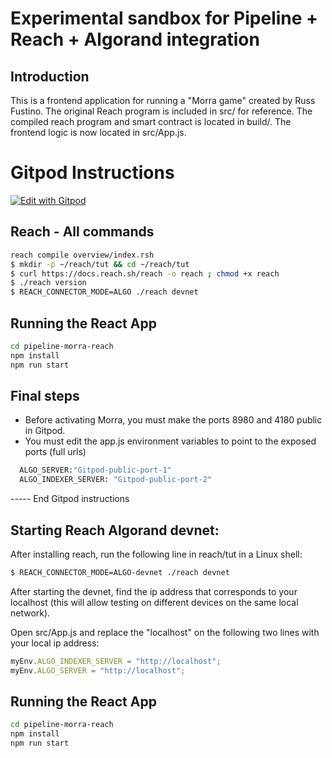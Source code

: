 # Experimental sandbox for Pipeline + Reach + Algorand integration

## Introduction

This is a frontend application for running a "Morra game" created by Russ Fustino. The original Reach program is included in src/ for reference. The compiled reach program and smart contract is located in build/. The frontend logic is now located in src/App.js.

# Gitpod Instructions

[![Edit with Gitpod](https://gitpod.io/button/open-in-gitpod.svg)](https://gitpod.io/#https://github.com/headline-design/Reach-Morra-Game)


## Reach - All commands

```bash
reach compile overview/index.rsh
$ mkdir -p ~/reach/tut && cd ~/reach/tut
$ curl https://docs.reach.sh/reach -o reach ; chmod +x reach
$ ./reach version
$ REACH_CONNECTOR_MODE=ALGO ./reach devnet
```
## Running the React App

```bash
cd pipeline-morra-reach
npm install
npm run start
```

## Final steps

- Before activating Morra, you must make the ports 8980 and 4180 public in Gitpod.
- You must edit the app.js environment variables to point to the exposed ports (full urls)
``` bash
  ALGO_SERVER:"Gitpod-public-port-1"
  ALGO_INDEXER_SERVER: "Gitpod-public-port-2"
```
----- End Gitpod instructions

## Starting Reach Algorand devnet:

After installing reach, run the following line in reach/tut in a Linux shell:

```bash
$ REACH_CONNECTOR_MODE=ALGO-devnet ./reach devnet
```

After starting the devnet, find the ip address that corresponds to your localhost (this will allow testing on different devices on the same local network).

Open src/App.js and replace the "localhost" on the following two lines with your local ip address:

```jsx
myEnv.ALGO_INDEXER_SERVER = "http://localhost";
myEnv.ALGO_SERVER = "http://localhost";
```

## Running the React App

```bash
cd pipeline-morra-reach
npm install
npm run start
```

